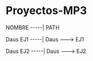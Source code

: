 # Proyectos-MP3

NOMBRE   -----|  PATH 

Daus EJ1 -----|   Daus ---> EJ1

Daus EJ2 -----|  Daus ---> EJ2
